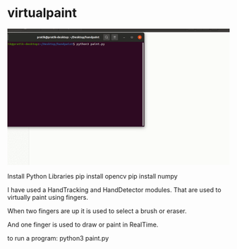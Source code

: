 # virtualpaint


![](https://github.com/pratik9409/virtualpaint/blob/master/paint_sample.gif)



Install Python Libraries
pip install opencv
pip install numpy

I have used  a HandTracking and HandDetector modules. That are used to virtually paint using fingers.

When two fingers are up it is used to select a brush or eraser.

And one finger is used to draw or paint in RealTime.

to run a program: python3 paint.py
